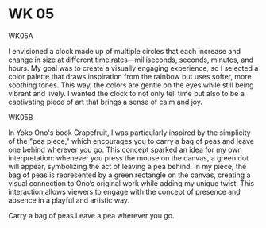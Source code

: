 # WK 05

WK05A

I envisioned a clock made up of multiple circles that each increase and change in size at different time rates—milliseconds, seconds, minutes, and hours. My goal was to create a visually engaging experience, so I selected a color palette that draws inspiration from the rainbow but uses softer, more soothing tones. This way, the colors are gentle on the eyes while still being vibrant and lively. I wanted the clock to not only tell time but also to be a captivating piece of art that brings a sense of calm and joy.





WK05B

In Yoko Ono's book Grapefruit, I was particularly inspired by the simplicity of the "pea piece," which encourages you to carry a bag of peas and leave one behind wherever you go. This concept sparked an idea for my own interpretation: whenever you press the mouse on the canvas, a green dot will appear, symbolizing the act of leaving a pea behind. In my piece, the bag of peas is represented by a green rectangle on the canvas, creating a visual connection to Ono’s original work while adding my unique twist. This interaction allows viewers to engage with the concept of presence and absence in a playful and artistic way.

Carry a bag of peas
Leave a pea wherever you go. 




